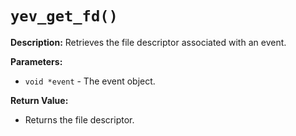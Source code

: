 # `yev_get_fd()`

**Description:**
Retrieves the file descriptor associated with an event.

**Parameters:**
- `void *event` - The event object.

**Return Value:**
- Returns the file descriptor.
